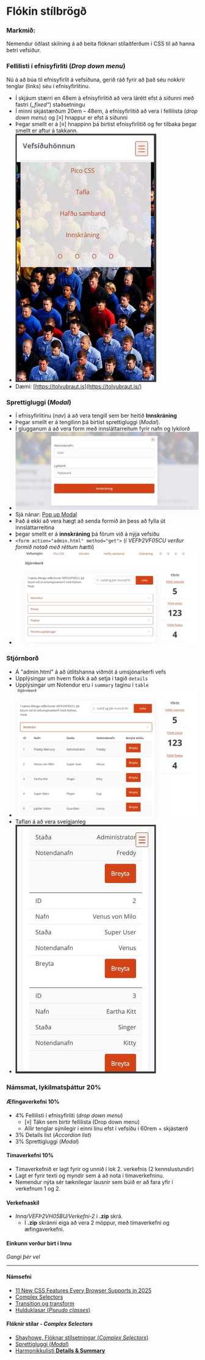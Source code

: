 # Flókin stílbrögð 

### Markmið:
Nemendur öðlast skilning á að beita flóknari stílaðferðum í CSS til að hanna betri vefsíður. 

### Fellilisti í efnisyfirliti (_Drop down menu_)

Nú á að búa til efnisyfirlit á vefsíðuna, gerið ráð fyrir að það séu nokkrir tenglar (links) séu í efnisyfirlitinu.  
 
- Í skjáum stærri en 48em á efnisyfirlitið að vera lárétt efst á síðunni með fastri (_„fixed“_) staðsetningu
- Í minni skjástærðum 20em – 48em, á efnisyfirlitið að vera í fellilista (_drop down menu_) og [≡] hnappur er efst á síðunni
- Þegar smellt er á [≡] hnappinn þá birtist efnisyfirlitið og fer tilbaka þegar smellt er aftur á takkann. 
- ![fellilisti - drop down menu](images/fellilisti.jpg)
- Dæmi: [https://tolvubraut.is](https://tolvubraut.is/)

### Sprettigluggi (_Modal_)

- Í efnisyfirlitinu (_nav_) á að vera tengill sem ber heitið **Innskráning**
- Þegar smellt er á tengilinn þá birtist sprettigluggi (_Modal_). 
- Í glugganum á að vera form með innsláttarreitum fyrir nafn og lykilorð
- ![pop up modal](images/modal.jpg)
- Sjá nánar: [Pop up Modal](https://picocss.com/docs/modal)
- Það á ekki að vera hægt að senda formið án þess að fylla út innsláttarreitina
- þegar smellt er á **innskráning** þá förum við á nýja vefsíðu
- ` <form action="admin.html" method="get"> ` (_í VEFÞ2VF05CU verður formið notað með réttum hætti_)
- ![control panel](images/controlpanel.jpg)

### Stjórnborð

- Á "admin.html" á að útlitshanna viðmót á umsjónarkerfi vefs
- Upplýsingar um hvern flokk á að setja í tagið `details` 
- Upplýsingar um Notendur eru í `summary` taginu í `table`
- ![notendatafla](images/controlpanelOpen.jpg)
- Taflan á að vera sveigjanleg 
- ![notendatafla 2](images/controlpanelSmall.jpg)

### Námsmat, lykilmatsþáttur 20%

#### Æfingaverkefni 10%

-	4% Fellilisti í efnisyfirliti (_drop down menu_)
    -	[≡] Tákn sem birtir fellilista (Drop down menu)
    -	Allir tenglar sýnilegir í einni línu efst í vefsíðu í 60rem + skjástærð
- 3% Details list (_Accordion list_)
-	3%  Sprettigluggi (_Modal_)
       
 #### Tímaverkefni  10% 

 - Tímaverkefnið er lagt fyrir og unnið í lok 2. verkefnis (2 kennslustundir)
 - Lagt er fyrir texti og myndir sem á að nota í tímaverkefninu.
 - Nemendur nýta sér tæknilegar lausnir sem búið er að fara yfir í verkefnum 1 og 2. 


#### Verkefnaskil

-  _Inna/VEFÞ2VH05BU/Verkefni-2_  í **.zip** skrá.
   -  Í **.zip** skránni eiga að vera 2 möppur, með tímaverkefni og æfingaverkefni. 

#### Einkunn verður birt í Innu

_Gangi þér vel_

---

#### Námsefni

* [11 New CSS Features Every Browser Supports in 2025](https://www.youtube.com/watch?v=55uUK-iJeNM)
* [Complex Selectors](Námsefni-2/README.md)
* [Transition og transform](Námsefni-2/Transition-Transform.md)
* [Hulduklasar (_Pseudo classes_)](Námsefni-2/pseudo-classes.md)

#### Flóknir stílar - _Complex Selectors_

* [Shayhowe, Flóknar stílsetningar (_Complex Selectors_)](https://learn.shayhowe.com/advanced-html-css/complex-selectors/)
* [Sprettigluggi (_Modal_)](https://picocss.com/docs/modal)
* [Harmonikkulisti **Details & Summary**](https://picocss.com/docs/accordion)
